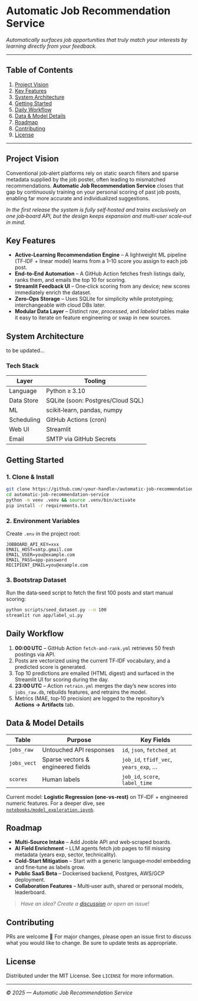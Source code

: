 # Automatic Job Recommendation Service

_Automatically surfaces job opportunities that truly match your interests by learning directly from your feedback._

---

## Table of Contents
1. [Project Vision](#project-vision)
2. [Key Features](#key-features)
3. [System Architecture](#system-architecture)
4. [Getting Started](#getting-started)
5. [Daily Workflow](#daily-workflow)
6. [Data & Model Details](#data--model-details)
7. [Roadmap](#roadmap)
8. [Contributing](#contributing)
9. [License](#license)

---

## Project Vision
Conventional job‑alert platforms rely on static search filters and sparse metadata supplied by the job poster, often leading to mismatched recommendations. **Automatic Job Recommendation Service** closes that gap by continuously training on your personal scoring of past job posts, enabling far more accurate and individualized suggestions.

*In the first release the system is fully self‑hosted and trains exclusively on one job‑board API, but the design keeps expansion and multi‑user scale‑out in mind.*

## Key Features
- **Active‑Learning Recommendation Engine** – A lightweight ML pipeline (TF‑IDF + linear model) learns from a 1–10 score you assign to each job post.
- **End‑to‑End Automation** – A GitHub Action fetches fresh listings daily, ranks them, and emails the top 10 for scoring.
- **Streamlit Feedback UI** – One‑click scoring from any device; new scores immediately enrich the dataset.
- **Zero‑Ops Storage** – Uses SQLite for simplicity while prototyping; interchangeable with cloud DBs later.
- **Modular Data Layer** – Distinct *raw*, *processed*, and *labeled* tables make it easy to iterate on feature engineering or swap in new sources.

## System Architecture

to be updated...

### Tech Stack
| Layer | Tooling |
|-------|---------|
| Language | Python ≥ 3.10 |
| Data Store | SQLite (soon: Postgres/Cloud SQL) |
| ML | scikit‑learn, pandas, numpy |
| Scheduling | GitHub Actions (cron) |
| Web UI | Streamlit |
| Email | SMTP via GitHub Secrets |

## Getting Started
### 1. Clone & Install
```bash
git clone https://github.com/<your‑handle>/automatic‑job‑recommendation‑service.git
cd automatic‑job‑recommendation‑service
python -m venv .venv && source .venv/bin/activate
pip install -r requirements.txt
```

### 2. Environment Variables
Create `.env` in the project root:
```env
JOBBOARD_API_KEY=xxx
EMAIL_HOST=smtp.gmail.com
EMAIL_USER=you@example.com
EMAIL_PASS=app‑password
RECIPIENT_EMAIL=you@example.com
```

### 3. Bootstrap Dataset
Run the data‑seed script to fetch the first 100 posts and start manual scoring:
```bash
python scripts/seed_dataset.py --n 100
streamlit run app/label_ui.py
```

## Daily Workflow
1. **00:00 UTC** – GitHub Action `fetch‑and‑rank.yml` retrieves 50 fresh postings via API.
2. Posts are vectorized using the current TF‑IDF vocabulary, and a predicted score is generated.
3. Top 10 predictions are emailed (HTML digest) and surfaced in the Streamlit UI for scoring during the day.
4. **23:00 UTC** – Action `retrain.yml` merges the day’s new scores into `jobs_raw.db`, rebuilds features, and retrains the model.
5. Metrics (MAE, top‑10 precision) are logged to the repository’s **Actions → Artifacts** tab.

## Data & Model Details
| Table | Purpose | Key Fields |
|-------|---------|-----------|
| `jobs_raw` | Untouched API responses | `id`, `json`, `fetched_at` |
| `jobs_vect` | Sparse vectors & engineered fields | `job_id`, `tfidf_vec`, `years_exp`, … |
| `scores` | Human labels | `job_id`, `score`, `label_time` |

Current model: **Logistic Regression (one‑vs‑rest)** on TF‑IDF + engineered numeric features. For a deeper dive, see [`notebooks/model_exploration.ipynb`](notebooks/model_exploration.ipynb).

## Roadmap
- **Multi‑Source Intake** – Add Jooble API and web‑scraped boards.
- **AI Field Enrichment** – LLM agents fetch job pages to fill missing metadata (years exp, sector, technicality).
- **Cold‑Start Mitigation** – Start with a generic language‑model embedding and fine‑tune as labels grow.
- **Public SaaS Beta** – Dockerised backend, Postgres, AWS/GCP deployment.
- **Collaboration Features** – Multi‑user auth, shared or personal models, leaderboard.

> *Have an idea? Create a [discussion](https://github.com/<repo>/discussions) or open an issue!*

## Contributing
PRs are welcome 🎉  For major changes, please open an issue first to discuss what you would like to change. Be sure to update tests as appropriate.

## License
Distributed under the MIT License. See `LICENSE` for more information.

---

*© 2025 — Automatic Job Recommendation Service*



